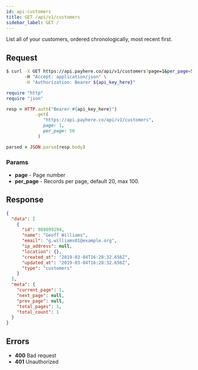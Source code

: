 ```yaml
---
id: api-customers
title: GET /api/v1/customers
sidebar_label: GET /
---
```


List all of your customers, ordered chronologically, most recent first.

## Request

<!--DOCUSAURUS_CODE_TABS-->
<!--Curl-->
```sh
$ curl -X GET https://api.payhere.co/api/v1/customers?page=1&per_page=50 \
       -H "Accept: application/json" \
       -H "Authorization: Bearer ${api_key_here}"
```
<!--Ruby-->
```ruby
require "http"
require "json"

resp = HTTP.auth("Bearer #{api_key_here}")
           .get(
              "https://api.payhere.co/api/v1/customers",
              page: 1,
              per_page: 50
            )

parsed = JSON.parse(resp.body)
```
<!--END_DOCUSAURUS_CODE_TABS-->

### Params

- **page** - Page number
- **per_page** - Records per page, default 20, max 100.

## Response

```json
{
  "data": [
    {
      "id": 989899294,
      "name": "Geoff Williams",
      "email": "g.williams01@example.org",
      "ip_address": null,
      "location": {},
      "created_at": "2019-03-04T16:28:32.656Z",
      "updated_at": "2019-03-04T16:28:32.656Z",
      "type": "customers"
    }
  ],
  "meta": {
    "current_page": 1,
    "next_page": null,
    "prev_page": null,
    "total_pages": 1,
    "total_count": 1
  }
}
```

## Errors

- **400** Bad request
- **401** Unauthorized



